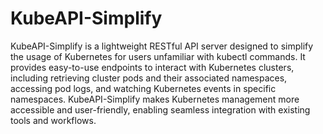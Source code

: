 # KubeAPI-Simplify
KubeAPI-Simplify is a lightweight RESTful API server designed to simplify the usage of Kubernetes for users unfamiliar with kubectl commands. It provides easy-to-use endpoints to interact with Kubernetes clusters, including retrieving cluster pods and their associated namespaces, accessing pod logs, and watching Kubernetes events in specific namespaces. KubeAPI-Simplify makes Kubernetes management more accessible and user-friendly, enabling seamless integration with existing tools and workflows.
